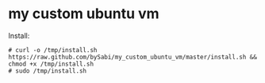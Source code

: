 my custom ubuntu vm
================

Install:

	# curl -o /tmp/install.sh https://raw.github.com/bySabi/my_custom_ubuntu_vm/master/install.sh && chmod +x /tmp/install.sh
	# sudo /tmp/install.sh

